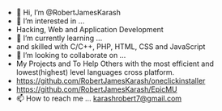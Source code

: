 - 👋 Hi, I’m @RobertJamesKarash
- 👀 I’m interested in ...
- Hacking, Web and Application Development
- 🌱 I’m currently learning ...
- and skilled with C/C++, PHP, HTML, CSS and JavaScript
- 💞️ I’m looking to collaborate on ...
- My Projects and To Help Others with the most efficient and lowest(highest) level languages cross platform.
- https://github.com/RobertJamesKarash/oneclickinstaller
- https://github.com/RobertJamesKarash/EpicMU
- 📫 How to reach me ...
karashrobert7@gmail.com

<!---
RobertJamesKarash/RobertJamesKarash is a ✨ special ✨ repository because its `README.md` (this file) appears on your GitHub profile.
--->

